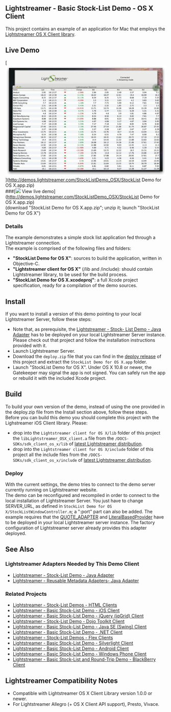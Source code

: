 ## Lightstreamer - Basic Stock-List Demo - OS X Client

<!-- START DESCRIPTION lightstreamer-example-stocklist-client-osx -->

This project contains an example of an application for Mac that employs the [Lightstreamer OS X Client library](http://www.lightstreamer.com/docs/client_os_x_api/index.html).

## Live Demo

[![screenshot](screen_large.png)](http://demos.lightstreamer.com/StockListDemo_OSX/StockList Demo for OS X.app.zip)<br>
###[![](http://demos.lightstreamer.com/site/img/play.png) View live demo](http://demos.lightstreamer.com/StockListDemo_OSX/StockList Demo for OS X.app.zip)<br>
(download "StockList Demo for OS X.app.zip"; unzip it; launch "StockList Demo for OS X")

### Details

The example demonstrates a simple stock list application fed through a Lightstreamer connection.<br>
The example is comprised of the following files and folders:
- <b>"StockList Demo for OS X"</b>: sources to build the application, written in Objective-C.
- <b>"Lightstreamer client for OS X"</b> (/lib and /include): should contain Lightstreamer library, to be used for the build process.
- <b>"StockList Demo for OS X.xcodeproj"</b>: a full Xcode project specification, ready for a compilation of the demo sources.

<!-- END DESCRIPTION lightstreamer-example-stocklist-client-osx -->

## Install

If you want to install a version of this demo pointing to your local Lightstreamer Server, follow these steps:

* Note that, as prerequisite, the [Lightstreamer - Stock- List Demo - Java Adapter](https://github.com/Weswit/Lightstreamer-example-Stocklist-adapter-java) has to be deployed on your local Lightstreamer Server instance. Please check out that project and follow the installation instructions provided with it.
* Launch Lightstreamer Server.
* Download the `deploy.zip` file that you can find in the [deploy release](https://github.com/Weswit/Lightstreamer-example-StockList-client-osx/releases) of this project and extract the `StockList Demo for OS X.app` folder.
* Launch "StockList Demo for OS X". Under OS X 10.8 or newer, the Gatekeeper may signal the app is not signed. You can safely run the app or rebuild it with the included Xcode project.

## Build


To build your own version of the demo, instead of using the one provided in the deploy.zip file from the Install section above, follow these steps.<br>
Before you can build this demo you should complete this project with the Lighstreamer iOS Client library. Please:
* drop into the `Lightstreamer client for OS X/lib` folder of this project the `libLightstreamer_OSX_client.a` file from the `/DOCS-SDKs/sdk_client_os_x/lib` of [latest Lightstreamer distribution](http://www.lightstreamer.com/download).
* drop into the `Lightstreamer client for OS X/include` folder of this project all the include files from the `/DOCS-SDKs/sdk_client_os_x/include` of [latest Lightstreamer distribution](http://www.lightstreamer.com/download).

### Deploy

With the current settings, the demo tries to connect to the demo server currently running on Lightstreamer website.<br>
The demo can be reconfigured and recompiled in order to connect to the local installation of Lightstreamer Server. You just have to change SERVER_URL, as defined in `StockList Demo for OS X/StockListWindowController.m`; a ":port" part can also be added.
The example requires that the [QUOTE_ADAPTER](https://github.com/Weswit/Lightstreamer-example-Stocklist-adapter-java) and [LiteralBasedProvider](https://github.com/Weswit/Lightstreamer-example-ReusableMetadata-adapter-java) have to be deployed in your local Lightstreamer server instance. The factory configuration of Lightstreamer server already provides this adapter deployed.<br>

## See Also

### Lightstreamer Adapters Needed by This Demo Client

<!-- START RELATED_ENTRIES -->
* [Lightstreamer - Stock-List Demo - Java Adapter](https://github.com/Weswit/Lightstreamer-example-Stocklist-adapter-java)
* [Lightstreamer - Reusable Metadata Adapters- Java Adapter](https://github.com/Weswit/Lightstreamer-example-ReusableMetadata-adapter-java)

<!-- END RELATED_ENTRIES -->

### Related Projects

* [Lightstreamer - Stock-List Demos - HTML Clients](https://github.com/Weswit/Lightstreamer-example-Stocklist-client-javascript)
* [Lightstreamer - Basic Stock-List Demo - iOS Client](https://github.com/Weswit/Lightstreamer-example-StockList-client-ios)
* [Lightstreamer - Basic Stock-List Demo - jQuery (jqGrid) Client](https://github.com/Weswit/Lightstreamer-example-StockList-client-jquery)
* [Lightstreamer - Stock-List Demo - Dojo Toolkit Client](https://github.com/Weswit/Lightstreamer-example-StockList-client-dojo)
* [Lightstreamer - Basic Stock-List Demo - Java SE (Swing) Client](https://github.com/Weswit/Lightstreamer-example-StockList-client-java)
* [Lightstreamer - Basic Stock-List Demo - .NET Client](https://github.com/Weswit/Lightstreamer-example-StockList-client-dotnet)
* [Lightstreamer - Stock-List Demos - Flex Clients](https://github.com/Weswit/Lightstreamer-example-StockList-client-flex)
* [Lightstreamer - Basic Stock-List Demo - Silverlight Client](https://github.com/Weswit/Lightstreamer-example-StockList-client-silverlight)
* [Lightstreamer - Basic Stock-List Demo - Android Client](https://github.com/Weswit/Lightstreamer-example-StockList-client-android)
* [Lightstreamer - Basic Stock-List Demo - Windows Phone Client](https://github.com/Weswit/Lightstreamer-example-StockList-client-winphone)
* [Lightstreamer - Basic Stock-List and Round-Trip Demo - BlackBerry Client](https://github.com/Weswit/Lightstreamer-example-StockList-client-blackberry)

## Lightstreamer Compatibility Notes

- Compatible with Lightstreamer OS X Client Library version 1.0.0 or newer.
- For Lightstreamer Allegro (+ OS X Client API support), Presto, Vivace.
